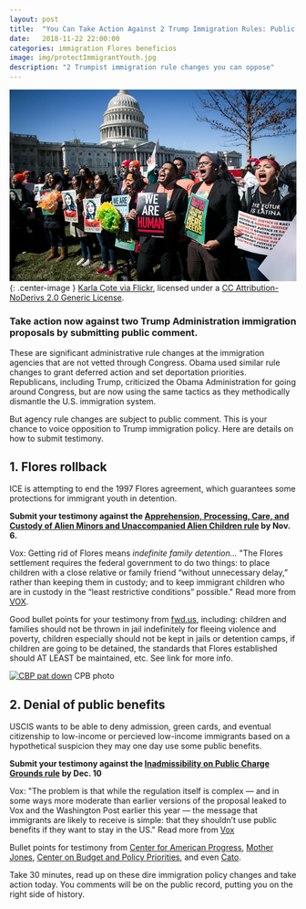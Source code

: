```yaml
---
layout: post
title:  "You Can Take Action Against 2 Trump Immigration Rules: Public Comment Open"
date:   2018-11-22 22:00:00
categories: immigration Flores beneficios
image: img/protectImmigrantYouth.jpg
description: "2 Trumpist immigration rule changes you can oppose"
---
```

![Protect immigrant youth!](/img/protectImmigrantYouth.jpg){: .center-image }
<a href="https://www.flickr.com/photos/134055122@N07/albums/72157688521032040">Karla Cote via Flickr</a>, licensed under a <a rel="license" href="http://creativecommons.org/licenses/by-nd/2.0/">CC Attribution-NoDerivs 2.0 Generic License</a>.

### Take action now against two Trump Administration immigration proposals by submitting public comment. 

These are significant administrative rule changes at the immigration agencies that are not vetted through Congress. Obama used similar rule changes to grant deferred action and set deportation priorities. Republicans, including Trump, criticized the Obama Administration for going around Congress, but are now using the same tactics as they methodically dismantle the U.S. immigration system.

But agency rule changes are subject to public comment. This is your chance to voice opposition to Trump immigration policy. Here are details on how to submit testimony.

## 1. Flores rollback
ICE is attempting to end the 1997 Flores agreement, which guarantees some protections for immigrant youth in detention. 

**Submit your testimony against the [Apprehension, Processing, Care, and Custody of Alien Minors and Unaccompanied Alien Children rule](https://www.regulations.gov/document?D=ICEB-2018-0002-0001) by Nov. 6.**

Vox: Getting rid of Flores means *indefinite family detention...* "The Flores settlement requires the federal government to do two things: to place children with a close relative or family friend “without unnecessary delay,” rather than keeping them in custody; and to keep immigrant children who are in custody in the “least restrictive conditions” possible." Read more from [VOX](https://www.vox.com/2018/6/20/17484546/executive-order-family-separation-flores-settlement-agreement-immigration).

Good bullet points for your testimony from [fwd.us](https://www.fwd.us/news/fwd-us-statement-on-trump-administrations-proposal-to-terminate-the-flores-settlement-agreement/), including: children and families should not be thrown in jail indefinitely for fleeing violence and poverty, children especially should not be kept in jails or detention camps, if children are going to be detained, the standards that Flores established should AT LEAST be maintained, etc. See link for more info.

<a title="By Gerald L. Nino, CBP, U.S. Dept. of Homeland Security [Public domain], via Wikimedia Commons" href="https://commons.wikimedia.org/wiki/File:CBP_pat_down.jpg"><img width="256" alt="CBP pat down" src="https://upload.wikimedia.org/wikipedia/commons/thumb/0/01/CBP_pat_down.jpg/256px-CBP_pat_down.jpg"></a>
CPB photo

## 2. Denial of public benefits
USCIS wants to be able to deny admission, green cards, and eventual citizenship to low-income or percieved low-income immigrants based on a hypothetical suspicion they may one day use some public benefits. 

**Submit your testimony against the [Inadmissibility on Public Charge Grounds rule](https://www.regulations.gov/document?D=USCIS-2010-0012-0001) by Dec. 10**

Vox: "The problem is that while the regulation itself is complex — and in some ways more moderate than earlier versions of the proposal leaked to Vox and the Washington Post earlier this year — the message that immigrants are likely to receive is simple: that they shouldn’t use public benefits if they want to stay in the US." Read more from [Vox](https://www.vox.com/2018/9/24/17892350/public-charge-immigration-food-stamps-medicaid-trump)

Bullet points for testimony from [Center for American Progress](https://www.americanprogress.org/press/statement/2018/09/23/453769/statement-caps-melissa-boteach-decries-trumps-new-public-charge-rule/), [Mother Jones](https://www.motherjones.com/politics/2018/09/new-trump-administration-rule-could-cause-fearful-immigrants-to-forgo-public-benefits/), [Center on Budget and Policy Priorities](https://www.cbpp.org/press/statements/greenstein-trump-administrations-proposed-rule-will-result-in-legal-immigrants-of), and even [Cato](https://www.cato.org/blog/new-rule-deny-status-immigrants-95-self-sufficient).

Take 30 minutes, read up on these dire immigration policy changes and take action today. You comments will be on the public record, putting you on the right side of history. 